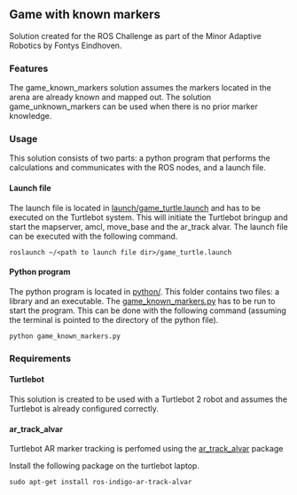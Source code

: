 ## Game with known markers
Solution created for the ROS Challenge as part of the Minor Adaptive Robotics by Fontys Eindhoven.

### Features
The game_known_markers solution assumes the markers located in the arena are already known and mapped out. The solution game_unknown_markers can be used when there is no prior marker knowledge.

### Usage
This solution consists of two parts: a python program that performs the calculations and communicates with the ROS nodes, and a launch file.

#### Launch file
The launch file is located in [launch/game_turtle.launch](/game_known_markers/launch/game_turtle.launch) and has to be executed on the Turtlebot system. This will initiate the Turtlebot bringup and start the mapserver, amcl, move_base and the ar_track alvar. The launch file can be executed with the following command.
```
roslaunch ~/<path to launch file dir>/game_turtle.launch
```
#### Python program
The python program is located in [python/](/game_known_markers/python/). This folder contains two files: a library and an executable. The [game_known_markers.py](/game_known_markers/python/game_known_markers.py) has to be run to start the program. This can be done with the following command (assuming the terminal is pointed to the directory of the python file).
```
python game_known_markers.py
```
### Requirements
#### Turtlebot
This solution is created to be used with a Turtlebot 2 robot and assumes the Turtlebot is already configured correctly.

#### ar_track_alvar
Turtlebot AR marker tracking is perfomed using the [ar_track_alvar](http://wiki.ros.org/ar_track_alvar) package

Install the following package on the turtlebot laptop.
```
sudo apt-get install ros-indigo-ar-track-alvar
```
